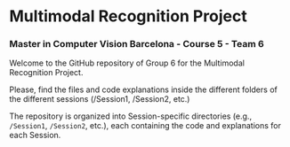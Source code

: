 # Multimodal Recognition Project
### Master in Computer Vision Barcelona - Course 5 - Team 6

Welcome to the GitHub repository of Group 6 for the Multimodal Recognition Project.

Please, find the files and code explanations inside the different folders of the different sessions (/Session1, /Session2, etc.)

The repository is organized into Session-specific directories (e.g., `/Session1`, `/Session2`, etc.), each containing the code and explanations for each Session.
